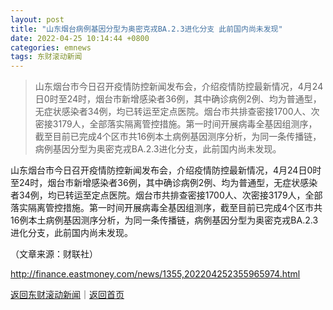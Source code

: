 ```yaml
---
layout: post
title: "山东烟台病例基因分型为奥密克戎BA.2.3进化分支 此前国内尚未发现"
date: 2022-04-25 10:14:44 +0800
categories: emnews
tags: 东财滚动新闻
---
```

> 山东烟台市今日召开疫情防控新闻发布会，介绍疫情防控最新情况，4月24日0时至24时，烟台市新增感染者36例，其中确诊病例2例、均为普通型，无症状感染者34例，均已转运至定点医院。烟台市共排查密接1700人、次密接3179人，全部落实隔离管控措施。第一时间开展病毒全基因组测序，截至目前已完成4个区市共16例本土病例基因测序分析，为同一条传播链，病例基因分型为奥密克戎BA.2.3进化分支，此前国内尚未发现。

<p>山东烟台市今日召开疫情防控新闻发布会，介绍疫情防控最新情况，4月24日0时至24时，烟台市新增感染者36例，其中确诊病例2例、均为普通型，无症状感染者34例，均已转运至定点医院。烟台市共排查密接1700人、次密接3179人，全部落实隔离管控措施。第一时间开展病毒全基因组测序，截至目前已完成4个区市共16例本土病例基因测序分析，为同一条传播链，病例基因分型为奥密克戎BA.2.3进化分支，此前国内尚未发现。</p><p class="em_media">（文章来源：财联社）</p>

<http://finance.eastmoney.com/news/1355,202204252355965974.html>

[返回东财滚动新闻](//finews.withounder.com/emnews/)｜[返回首页](//finews.withounder.com/)